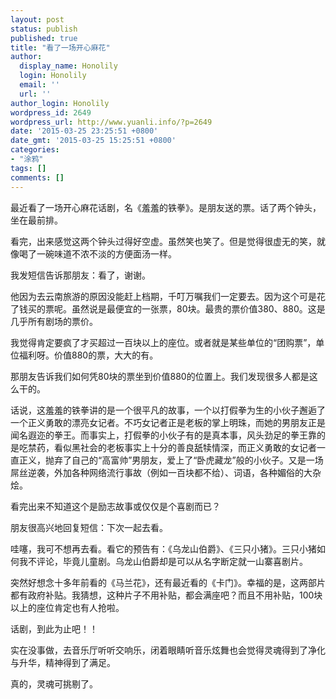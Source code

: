 ```yaml
---
layout: post
status: publish
published: true
title: "看了一场开心麻花"
author:
  display_name: Honolily
  login: Honolily
  email: ''
  url: ''
author_login: Honolily
wordpress_id: 2649
wordpress_url: http://www.yuanli.info/?p=2649
date: '2015-03-25 23:25:51 +0800'
date_gmt: '2015-03-25 15:25:51 +0800'
categories:
- "涂鸦"
tags: []
comments: []
---
```

<p>最近看了一场开心麻花话剧，名《羞羞的铁拳》。是朋友送的票。话了两个钟头，坐在最前排。</p>
<p>看完，出来感觉这两个钟头过得好空虚。虽然笑也笑了。但是觉得很虚无的笑，就像喝了一碗味道不浓不淡的方便面汤一样。</p>
<p>我发短信告诉那朋友：看了，谢谢。</p>
<p>他因为去云南旅游的原因没能赶上档期，千叮万嘱我们一定要去。因为这个可是花了钱买的票呢。虽然说是最便宜的一张票，80块。最贵的票价值380、880。这是几乎所有剧场的票价。</p>
<p>我觉得肯定要疯了才买超过一百块以上的座位。或者就是某些单位的&ldquo;团购票&rdquo;，单位福利呀。价值880的票，大大的有。</p>
<p>那朋友告诉我们如何凭80块的票坐到价值880的位置上。我们发现很多人都是这么干的。</p>
<p>话说，这羞羞的铁拳讲的是一个很平凡的故事，一个以打假拳为生的小伙子邂逅了一个正义勇敢的漂亮女记者。不巧女记者正是老板的掌上明珠，而她的男朋友正是闻名遐迩的拳王。而事实上，打假拳的小伙子有的是真本事，风头劲足的拳王靠的是吃禁药，看似黑社会的老板事实上十分的善良舐犊情深，而正义勇敢的女记者一直正义，抛弃了自己的&ldquo;高富帅&rdquo;男朋友，爱上了&ldquo;卧虎藏龙&rdquo;般的小伙子。又是一场屌丝逆袭，外加各种网络流行事故（例如一百块都不给）、词语，各种媚俗的大杂烩。</p>
<p>看完出来不知道这个是励志故事或仅仅是个喜剧而已？</p>
<p>朋友很高兴地回复短信：下次一起去看。</p>
<p>哇噻，我可不想再去看。看它的预告有：《乌龙山伯爵》、《三只小猪》。三只小猪如何我不评论，毕竟儿童剧。乌龙山伯爵却是可以从名字断定就一山寨喜剧片。</p>
<p>突然好想念十多年前看的《马兰花》，还有最近看的《卡门》。幸福的是，这两部片都有政府补贴。我猜想，这种片子不用补贴，都会满座吧？而且不用补贴，100块以上的座位肯定也有人抢啦。</p>
<p>话剧，到此为止吧！！</p>
<p>实在没事做，去音乐厅听听交响乐，闭着眼睛听音乐炫舞也会觉得灵魂得到了净化与升华，精神得到了满足。</p>
<p>真的，灵魂可挑剔了。</p>
